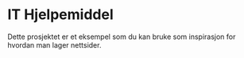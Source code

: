 # IT Hjelpemiddel

Dette prosjektet er et eksempel som du kan bruke som inspirasjon for hvordan man lager nettsider.